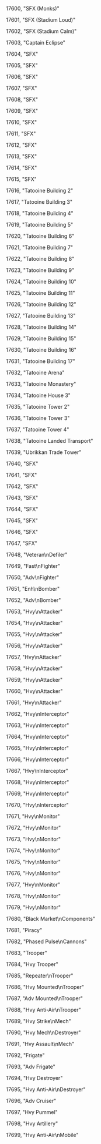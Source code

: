 ﻿17600, "SFX (Monks)"

17601, "SFX (Stadium Loud)"

17602, "SFX (Stadium Calm)"

17603, "Captain Eclipse"

17604, "SFX"

17605, "SFX"

17606, "SFX"

17607, "SFX"

17608, "SFX"

17609, "SFX"

17610, "SFX"

17611, "SFX"

17612, "SFX"

17613, "SFX"

17614, "SFX"

17615, "SFX"

17616, "Tatooine Building  2"

17617, "Tatooine Building  3"

17618, "Tatooine Building  4"

17619, "Tatooine Building  5"

17620, "Tatooine Building  6"

17621, "Tatooine Building  7"

17622, "Tatooine Building  8"

17623, "Tatooine Building  9"

17624, "Tatooine Building 10"

17625, "Tatooine Building 11"

17626, "Tatooine Building 12"

17627, "Tatooine Building 13"

17628, "Tatooine Building 14"

17629, "Tatooine Building 15"

17630, "Tatooine Building 16"

17631, "Tatooine Building 17"

17632, "Tatooine Arena"

17633, "Tatooine Monastery"

17634, "Tatooine House 3"

17635, "Tatooine Tower 2"

17636, "Tatooine Tower 3"

17637, "Tatooine Tower 4"

17638, "Tatooine Landed Transport"

17639, "Ubrikkan Trade Tower"

17640, "SFX"

17641, "SFX"

17642, "SFX"

17643, "SFX"

17644, "SFX"

17645, "SFX"

17646, "SFX"

17647, "SFX"

17648, "Veteran\nDefiler"

17649, "Fast\nFighter"

17650, "Adv\nFighter"

17651, "Enh\nBomber"

17652, "Adv\nBomber"

17653, "Hvy\nAttacker"

17654, "Hvy\nAttacker"

17655, "Hvy\nAttacker"

17656, "Hvy\nAttacker"

17657, "Hvy\nAttacker"

17658, "Hvy\nAttacker"

17659, "Hvy\nAttacker"

17660, "Hvy\nAttacker"

17661, "Hvy\nAttacker"

17662, "Hvy\nInterceptor"

17663, "Hvy\nInterceptor"

17664, "Hvy\nInterceptor"

17665, "Hvy\nInterceptor"

17666, "Hvy\nInterceptor"

17667, "Hvy\nInterceptor"

17668, "Hvy\nInterceptor"

17669, "Hvy\nInterceptor"

17670, "Hvy\nInterceptor"

17671, "Hvy\nMonitor"

17672, "Hvy\nMonitor"

17673, "Hvy\nMonitor"

17674, "Hvy\nMonitor"

17675, "Hvy\nMonitor"

17676, "Hvy\nMonitor"

17677, "Hvy\nMonitor"

17678, "Hvy\nMonitor"

17679, "Hvy\nMonitor"

17680, "Black Market\nComponents"

17681, "Piracy"

17682, "Phased Pulse\nCannons"

17683, "Trooper"

17684, "Hvy Trooper"

17685, "Repeater\nTrooper"

17686, "Hvy Mounted\nTrooper"

17687, "Adv Mounted\nTrooper"

17688, "Hvy Anti-Air\nTrooper"

17689, "Hvy Strike\nMech"

17690, "Hvy Mech\nDestroyer"

17691, "Hvy Assault\nMech"

17692, "Frigate"

17693, "Adv Frigate"

17694, "Hvy Destroyer"

17695, "Hvy Anti-Air\nDestroyer"

17696, "Adv Cruiser"

17697, "Hvy Pummel"

17698, "Hvy Artillery"

17699, "Hvy Anti-Air\nMobile"

